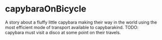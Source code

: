# capybaraOnBicycle
A story about a fluffy little capybara making their way in the world using the most efficient mode of transport available to capybarakind.
TODO: capybara must visit a disco at some point on their travels.
